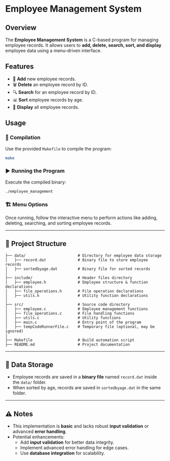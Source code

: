 # Employee Management System

## Overview
The **Employee Management System** is a C-based program for managing employee records. It allows users to **add, delete, search, sort, and display** employee data using a menu-driven interface.

## Features
- 📌 **Add** new employee records.  
- 🗑 **Delete** an employee record by ID.  
- 🔍 **Search** for an employee record by ID.  
- 📊 **Sort** employee records by age.  
- 📃 **Display** all employee records.  

## Usage
### 🔧 Compilation  
Use the provided `Makefile` to compile the program:  
```bash
make
```

### ▶️ Running the Program  
Execute the compiled binary:  
```bash
./employee_management
```

### 🏗 Menu Options  
Once running, follow the interactive menu to perform actions like adding, deleting, searching, and sorting employee records.

---

## 📂 Project Structure
```
├── data/                       # Directory for employee data storage
│   ├── record.dat              # Binary file to store employee records
│   ├── sortedbyage.dat         # Binary file for sorted records
│
├── include/                    # Header files directory
│   ├── employee.h              # Employee structure & function declarations
│   ├── file_operations.h       # File operation declarations
│   ├── utils.h                 # Utility function declarations
│
├── src/                        # Source code directory
│   ├── employee.c              # Employee management functions
│   ├── file_operations.c       # File handling functions
│   ├── utils.c                 # Utility functions
│   ├── main.c                  # Entry point of the program
│   ├── tempCodeRunnerFile.c    # Temporary file (optional, may be ignored)
│
├── Makefile                    # Build automation script
├── README.md                   # Project documentation
```

---

## 📁 Data Storage
- Employee records are saved in a **binary file** named `record.dat` inside the `data/` folder.  
- When sorted by age, records are saved in `sortedbyage.dat` in the same folder.

---

## ⚠️ Notes
- This implementation is **basic** and lacks robust **input validation** or advanced **error handling**.  
- Potential enhancements:
  - Add **input validation** for better data integrity.
  - Implement advanced error handling for edge cases.
  - Use **database integration** for scalability.